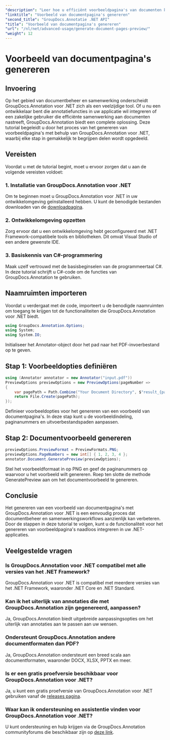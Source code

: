 ```yaml
---
"description": "Leer hoe u efficiënt voorbeeldpagina's van documenten kunt genereren met GroupDocs.Annotation voor .NET. Verbeter uw workflows voor documentbeheer met deze uitgebreide tool."
"linktitle": "Voorbeeld van documentpagina's genereren"
"second_title": "GroupDocs.Annotatie .NET API"
"title": "Voorbeeld van documentpagina's genereren"
"url": "/nl/net/advanced-usage/generate-document-pages-preview/"
"weight": 12
---
```


# Voorbeeld van documentpagina's genereren

## Invoering
Op het gebied van documentbeheer en samenwerking onderscheidt GroupDocs.Annotation voor .NET zich als een veelzijdige tool. Of u nu een ontwikkelaar bent die annotatiefuncties in uw applicatie wil integreren of een zakelijke gebruiker die efficiënte samenwerking aan documenten nastreeft, GroupDocs.Annotation biedt een complete oplossing. Deze tutorial begeleidt u door het proces van het genereren van voorbeeldpagina's met behulp van GroupDocs.Annotation voor .NET, waarbij elke stap in gemakkelijk te begrijpen delen wordt opgedeeld.
## Vereisten
Voordat u met de tutorial begint, moet u ervoor zorgen dat u aan de volgende vereisten voldoet:
### 1. Installatie van GroupDocs.Annotation voor .NET
Om te beginnen moet u GroupDocs.Annotation voor .NET in uw ontwikkelomgeving geïnstalleerd hebben. U kunt de benodigde bestanden downloaden van de [downloadpagina](https://releases.groupdocs.com/annotation/net/).
### 2. Ontwikkelomgeving opzetten
Zorg ervoor dat u een ontwikkelomgeving hebt geconfigureerd met .NET Framework-compatibele tools en bibliotheken. Dit omvat Visual Studio of een andere gewenste IDE.
### 3. Basiskennis van C#-programmering
Maak uzelf vertrouwd met de basisbeginselen van de programmeertaal C#. In deze tutorial schrijft u C#-code om de functies van GroupDocs.Annotation te gebruiken.

## Naamruimten importeren
Voordat u verdergaat met de code, importeert u de benodigde naamruimten om toegang te krijgen tot de functionaliteiten die GroupDocs.Annotation voor .NET biedt.

```csharp
using GroupDocs.Annotation.Options;
using System;
using System.IO;

```
Initialiseer het Annotator-object door het pad naar het PDF-invoerbestand op te geven.
## Stap 1: Voorbeeldopties definiëren
```csharp
using (Annotator annotator = new Annotator("input.pdf"))
PreviewOptions previewOptions = new PreviewOptions(pageNumber =>
{
    var pagePath = Path.Combine("Your Document Directory", $"result_{pageNumber}.png");
    return File.Create(pagePath);
});
```
Definieer voorbeeldopties voor het genereren van een voorbeeld van documentpagina's. In deze stap kunt u de voorbeeldindeling, paginanummers en uitvoerbestandspaden aanpassen.
## Stap 2: Documentvoorbeeld genereren
```csharp
previewOptions.PreviewFormat = PreviewFormats.PNG;
previewOptions.PageNumbers = new int[] { 1, 2, 3, 4 };
annotator.Document.GeneratePreview(previewOptions);
```
Stel het voorbeeldformaat in op PNG en geef de paginanummers op waarvoor u het voorbeeld wilt genereren. Roep ten slotte de methode GeneratePreview aan om het documentvoorbeeld te genereren.

## Conclusie
Het genereren van een voorbeeld van documentpagina's met GroupDocs.Annotation voor .NET is een eenvoudig proces dat documentbeheer en samenwerkingsworkflows aanzienlijk kan verbeteren. Door de stappen in deze tutorial te volgen, kunt u de functionaliteit voor het genereren van voorbeeldpagina's naadloos integreren in uw .NET-applicaties.
## Veelgestelde vragen
### Is GroupDocs.Annotation voor .NET compatibel met alle versies van het .NET Framework?
GroupDocs.Annotation voor .NET is compatibel met meerdere versies van het .NET Framework, waaronder .NET Core en .NET Standard.
### Kan ik het uiterlijk van annotaties die met GroupDocs.Annotation zijn gegenereerd, aanpassen?
Ja, GroupDocs.Annotation biedt uitgebreide aanpassingsopties om het uiterlijk van annotaties aan te passen aan uw wensen.
### Ondersteunt GroupDocs.Annotation andere documentformaten dan PDF?
Ja, GroupDocs.Annotation ondersteunt een breed scala aan documentformaten, waaronder DOCX, XLSX, PPTX en meer.
### Is er een gratis proefversie beschikbaar voor GroupDocs.Annotation voor .NET?
Ja, u kunt een gratis proefversie van GroupDocs.Annotation voor .NET gebruiken vanaf de [releases pagina](https://releases.groupdocs.com/).
### Waar kan ik ondersteuning en assistentie vinden voor GroupDocs.Annotation voor .NET?
U kunt ondersteuning en hulp krijgen via de GroupDocs.Annotation communityforums die beschikbaar zijn op [deze link](https://forum.groupdocs.com/c/annotation/10).